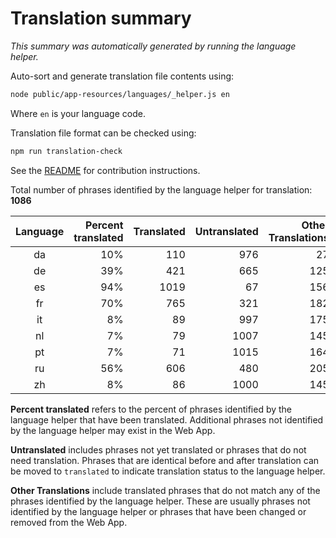 # Translation summary

_This summary was automatically generated by running the language helper._

Auto-sort and generate translation file contents using:

```bash
node public/app-resources/languages/_helper.js en
```

Where `en` is your language code.

Translation file format can be checked using:

```bash
npm run translation-check
```

See the [README](https://github.com/FarmBot/Farmbot-Web-App#translating-the-web-app-into-your-language) for contribution instructions.

Total number of phrases identified by the language helper for translation: __1086__

|Language|Percent translated|Translated|Untranslated|Other Translations|
|:---:|---:|---:|---:|---:|
|da|10%|110|976|27|
|de|39%|421|665|125|
|es|94%|1019|67|156|
|fr|70%|765|321|182|
|it|8%|89|997|175|
|nl|7%|79|1007|145|
|pt|7%|71|1015|164|
|ru|56%|606|480|205|
|zh|8%|86|1000|145|

**Percent translated** refers to the percent of phrases identified by the
language helper that have been translated. Additional phrases not identified
by the language helper may exist in the Web App.


**Untranslated** includes phrases not yet translated or phrases that do not
need translation. Phrases that are identical before and after translation
can be moved to `translated` to indicate translation status to the language
helper.

**Other Translations** include translated phrases that do not match any of
the phrases identified by the language helper. These are usually phrases
not identified by the language helper or phrases that have been changed
or removed from the Web App.
